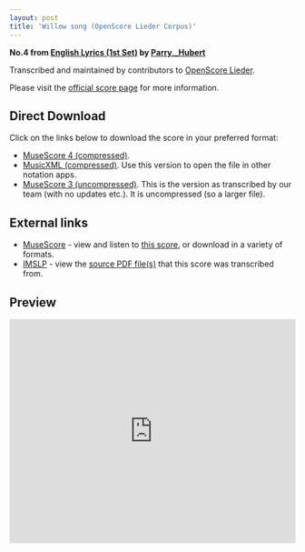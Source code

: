 ```yaml
---
layout: post
title: 'Willow song (OpenScore Lieder Corpus)'
---
```


__No.4 from [English Lyrics (1st Set)](https://fourscoreandmore.org/openscore/lieder/Parry,_Hubert/English_Lyrics_%281st_Set%29/) by [Parry,_Hubert](https://fourscoreandmore.org/openscore/lieder/Parry,_Hubert)__

Transcribed and maintained by contributors to [OpenScore Lieder].

Please visit the [official score page] for more information.

[official score page]: https://musescore.com/openscore-lieder-corpus/scores/6425475
[OpenScore Lieder]: https://musescore.com/openscore-lieder-corpus

## Direct Download

Click on the links below to download the score in your preferred format:
- [MuseScore 4 (compressed)](https://fourscoreandmore.org/openscore/lieder/Parry,_Hubert/English_Lyrics_%281st_Set%29/4_Willow_song.mscz).
- [MusicXML (compressed)](https://fourscoreandmore.org/openscore/lieder/Parry,_Hubert/English_Lyrics_%281st_Set%29/4_Willow_song.mxl). Use this version to open the file in other notation apps.
- [MuseScore 3 (uncompressed)](https://raw.githubusercontent.com/OpenScore/Lieder/refs/heads/main/scores/Parry,_Hubert/English_Lyrics_%281st_Set%29/4_Willow_song/lc6425475.mscx). This is the version as transcribed by our team (with no updates etc.). It is uncompressed (so a larger file).

## External links

- [MuseScore] - view and listen to [this score][MuseScore], or download in a variety of formats.
- [IMSLP] - view the [source PDF file(s)][IMSLP] that this score was transcribed from.

[MuseScore]: https://musescore.com/score/6425475
[IMSLP]: https://imslp.org/wiki/Special:ReverseLookup/33700

## Preview

<iframe width="100%" height="394" src="https://musescore.com/openscore-lieder-corpus/scores/6425475/embed" frameborder="0" allowfullscreen allow="autoplay; fullscreen"></iframe>
